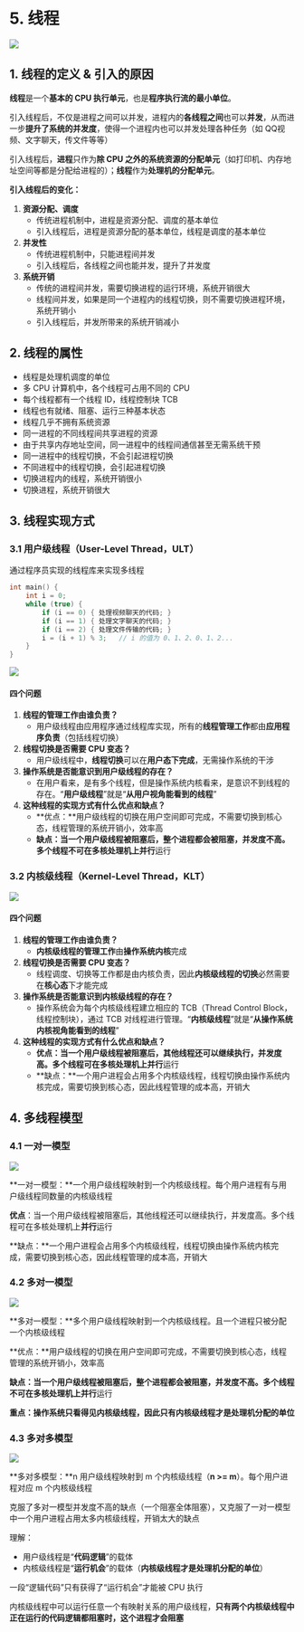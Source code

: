 # 5. 线程

![](../.gitbook/assets/xian-cheng-.svg)

## 1. 线程的定义 & 引入的原因

**线程**是一个**基本的 CPU 执行单元**，也是**程序执行流的最小单位**。

引入线程后，不仅是进程之间可以并发，进程内的**各线程之间**也可以**并发**，从而进一步**提升了系统的并发度**，使得一个进程内也可以并发处理各种任务（如 QQ视频、文字聊天，传文件等等）

引入线程后，**进程**只作为**除 CPU 之外的系统资源的分配单元**（如打印机、内存地址空间等都是分配给进程的）；**线程**作为**处理机的分配单元**。



**引入线程后的变化：**

1. **资源分配、调度**
   * 传统进程机制中，进程是资源分配、调度的基本单位
   * 引入线程后，进程是资源分配的基本单位，线程是调度的基本单位
2. **并发性**
   * 传统进程机制中，只能进程间并发
   * 引入线程后，各线程之间也能并发，提升了并发度
3. **系统开销**
   * 传统的进程间并发，需要切换进程的运行环境，系统开销很大
   * 线程间并发，如果是同一个进程内的线程切换，则不需要切换进程环境，系统开销小
   * 引入线程后，并发所带来的系统开销减小

## 2. 线程的属性

* 线程是处理机调度的单位
* 多 CPU 计算机中，各个线程可占用不同的 CPU
* 每个线程都有一个线程 ID，线程控制块 TCB
* 线程也有就绪、阻塞、运行三种基本状态
* 线程几乎不拥有系统资源
* 同一进程的不同线程间共享进程的资源
* 由于共享内存地址空间，同一进程中的线程间通信甚至无需系统干预
* 同一进程中的线程切换，不会引起进程切换
* 不同进程中的线程切换，会引起进程切换
* 切换进程内的线程，系统开销很小
* 切换进程，系统开销很大

## 3. 线程实现方式

### 3.1 用户级线程（User-Level Thread，ULT）

通过程序员实现的线程库来实现多线程

```c
int main() {
    int i = 0;
    while (true) {
        if (i == 0) { 处理视频聊天的代码; }
        if (i == 1) { 处理文字聊天的代码; }
        if (i == 2) { 处理文件传输的代码; }
        i = (i + 1) % 3;   // i 的值为 0、1、2、0、1、2...
    }
}
```

![](../.gitbook/assets/image%20%2872%29.png)

#### 四个问题

1. **线程的管理工作由谁负责？**
   * 用户级线程由应用程序通过线程库实现，所有的**线程管理工作**都由**应用程序负责**（包括线程切换）
2. **线程切换是否需要 CPU 变态？**
   * 用户级线程中，**线程切换**可以在**用户态下完成**，无需操作系统的干涉
3. **操作系统是否能意识到用户级线程的存在？**
   * 在用户看来，是有多个线程，但是操作系统内核看来，是意识不到线程的存在。“**用户级线程**”就是“**从用户视角能看到的线程**”
4. **这种线程的实现方式有什么优点和缺点？**
   * **优点：**用户级线程的切换在用户空间即可完成，不需要切换到核心态，线程管理的系统开销小，效率高
   * **缺点：**当一个用户级线程被阻塞后，整个进程都会被阻塞，并发度不高。多个线程不可在多核处理机上**并行**运行

### 3.2 内核级线程（Kernel-Level Thread，KLT）

![](../.gitbook/assets/image%20%2850%29.png)

#### 四个问题

1. **线程的管理工作由谁负责？**
   * **内核级线程的管理工作**由**操作系统内核**完成
2. **线程切换是否需要 CPU 变态？**
   * 线程调度、切换等工作都是由内核负责，因此**内核级线程的切换**必然需要在**核心态**下才能完成
3. **操作系统是否能意识到内核级线程的存在？**
   * 操作系统会为每个内核级线程建立相应的 TCB（Thread Control Block，线程控制块），通过 TCB 对线程进行管理。“**内核级线程**”就是“**从操作系统内核视角能看到的线程**”
4. **这种线程的实现方式有什么优点和缺点？**
   * **优点：**当一个用户级线程被阻塞后，其他线程还可以继续执行，并发度高。多个线程可在多核处理机上**并行**运行
   * **缺点：**一个用户进程会占用多个内核级线程，线程切换由操作系统内核完成，需要切换到核心态，因此线程管理的成本高，开销大

## 4. 多线程模型

### 4.1 一对一模型

![](../.gitbook/assets/image%20%2829%29.png)

**一对一模型：**一个用户级线程映射到一个内核级线程。每个用户进程有与用户级线程同数量的内核级线程

**优点**：当一个用户级线程被阻塞后，其他线程还可以继续执行，并发度高。多个线程可在多核处理机上**并行**运行

**缺点：**一个用户进程会占用多个内核级线程，线程切换由操作系统内核完成，需要切换到核心态，因此线程管理的成本高，开销大

### 4.2 多对一模型

![](../.gitbook/assets/image%20%2852%29.png)

**多对一模型：**多个用户级线程映射到一个内核级线程。且一个进程只被分配一个内核级线程

**优点：**用户级线程的切换在用户空间即可完成，不需要切换到核心态，线程管理的系统开销小，效率高

**缺点：**当一个用户级线程被阻塞后，整个进程都会被阻塞，并发度不高。多个线程不可在多核处理机上**并行**运行

**重点：**操作系统只看得见内核级线程，因此只有**内核级线程才是处理机分配的单位**

### 4.3 多对多模型

![](../.gitbook/assets/image%20%2864%29.png)

**多对多模型：**n 用户级线程映射到 m 个内核级线程（**n &gt;= m**）。每个用户进程对应 m 个内核级线程

克服了多对一模型并发度不高的缺点（一个阻塞全体阻塞），又克服了一对一模型中一个用户进程占用太多内核级线程，开销太大的缺点

理解：

* 用户级线程是“**代码逻辑**”的载体
* 内核级线程是“**运行机会**”的载体（**内核级线程才是处理机分配的单位**）

一段“逻辑代码”只有获得了“运行机会”才能被 CPU 执行

内核级线程中可以运行任意一个有映射关系的用户级线程，**只有两个内核级线程中正在运行的代码逻辑都阻塞时，这个进程才会阻塞**

